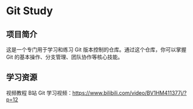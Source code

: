 # Git Study
## 项目简介
这是一个专门用于学习和练习 Git 版本控制的仓库。通过这个仓库，你可以掌握 Git 的基本操作、分支管理、团队协作等核心技能。

## 学习资源
视频教程
B站 Git 学习视频：https://www.bilibili.com/video/BV1HM411377j/?p=12
